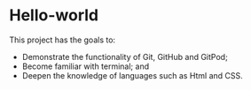 # Hello-world
This project has the goals to:
- Demonstrate the functionality of Git, GitHub and GitPod;
- Become familiar with terminal; and
- Deepen the knowledge of languages ​​such as Html and CSS.